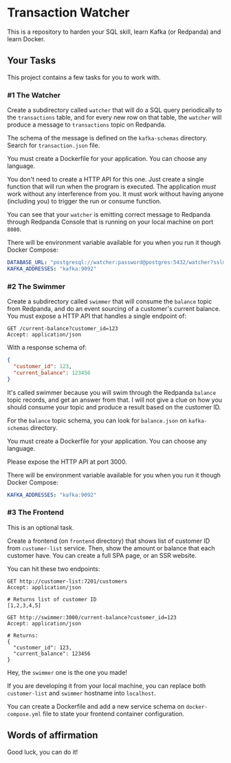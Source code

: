 # Transaction Watcher

This is a repository to harden your SQL skill, learn Kafka (or Redpanda) and learn Docker.

## Your Tasks

This project contains a few tasks for you to work with.

### #1 The Watcher

Create a subdirectory called `watcher` that will do a SQL query periodically to the `transactions` table, 
and for every new row on that table, the `watcher` will produce a message to `transactions` topic on Redpanda.

The schema of the message is defined on the `kafka-schemas` directory. Search for `transaction.json` file.

You must create a Dockerfile for your application. You can choose any language.

You don't need to create a HTTP API for this one. Just create a single function that will run when the 
program is executed. The application *must* work without any interference from you. It must work without
having anyone (including you) to trigger the run or consume function.

You can see that your `watcher` is emitting correct message to Redpanda through Redpanda Console that is
running on your local machine on port `8080`.

There will be environment variable available for you when you run it though Docker Compose:

```yaml
DATABASE_URL: "postgresql://watcher:password@postgres:5432/watcher?sslmode=disable"
KAFKA_ADDRESSES: "kafka:9092"
```

### #2 The Swimmer

Create a subdirectory called `swimmer` that will consume the `balance` topic from Redpanda, and do an event sourcing
of a customer's current balance. You must expose a HTTP API that handles a single endpoint of:

```http request
GET /current-balance?customer_id=123
Accept: application/json
```

With a response schema of:
```json
{
  "customer_id": 123,
  "current_balance": 123456
}
```

It's called swimmer because you will swim through the Redpanda `balance` topic records, and get an answer from that.
I will not give a clue on how you should consume your topic and produce a result based on the customer ID.

For the `balance` topic schema, you can look for `balance.json` on `kafka-schemas` directory.

You must create a Dockerfile for your application. You can choose any language.

Please expose the HTTP API at port 3000.

There will be environment variable available for you when you run it though Docker Compose:

```yaml
KAFKA_ADDRESSES: "kafka:9092"
```

### #3 The Frontend

This is an optional task.

Create a frontend (on `frontend` directory) that shows list of customer ID from `customer-list` service. 
Then, show the amount or balance that each customer have. You can create a full SPA page, or an SSR website.

You can hit these two endpoints:

```http request
GET http://customer-list:7201/customers
Accept: application/json

# Returns list of customer ID
[1,2,3,4,5]
```

```http request
GET http://swimmer:3000/current-balance?customer_id=123
Accept: application/json

# Returns:
{
  "customer_id": 123,
  "current_balance": 123456
}
```

Hey, the `swimmer` one is the one you made!

If you are developing it from your local machine, you can replace both `customer-list` and `swimmer` hostname
into `localhost`.

You can create a Dockerfile and add a new service schema on `docker-compose.yml` file to state your frontend container
configuration.

## Words of affirmation

Good luck, you can do it!